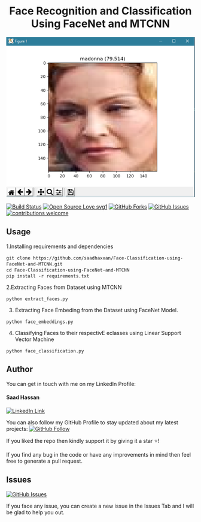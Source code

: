 <h1 align="center">Face Recognition and Classification Using FaceNet and MTCNN</h1>
<a href="#">
  <div align="center">
    <img src="images/screenshot.png" width='700'/>
  </div>
</a> 

[![Build Status](https://img.shields.io/badge/Build-Passing-brightgreen.svg?style=for-the-badge&logo=appveyor)](#)
[![Open Source Love svg1](https://badges.frapsoft.com/os/v1/open-source.svg?v=103)](#)
[![GitHub Forks](https://img.shields.io/github/forks/saadhaxxan/Visual-and-EDA-of-Corona-Virus.svg?style=social&label=Fork&maxAge=2592000)](https://github.com/saadhaxxan/Face-Classification-Using-FaceNet-and-Keras/fork)
[![GitHub Issues](https://img.shields.io/github/issues/saadhaxxan/Visual-and-EDA-of-Corona-Virus.svg?style=flat&label=Issues&maxAge=2592000)](https://github.com/saadhaxxan/Face-Classification-Using-FaceNet-and-Keras/issues)
[![contributions welcome](https://img.shields.io/badge/contributions-welcome-brightgreen.svg?style=flat&label=Contributions&colorA=red&colorB=black	)](#)

## Usage
1.Installing requirements and dependencies
```
git clone https://github.com/saadhaxxan/Face-Classification-using-FaceNet-and-MTCNN.git
cd Face-Classification-using-FaceNet-and-MTCNN
pip install -r requirements.txt
```
2.Extracting Faces from Dataset using MTCNN
```
python extract_faces.py
```
3. Extracting Face Embeding from the Dataset using FaceNet Model.
```
python face_embeddings.py
```
4. Classifying Faces to their respectivE eclasses using Linear Support Vector Machine
```
python face_classification.py
```

## Author
You can get in touch with me on my LinkedIn Profile:

#### Saad Hassan
[![LinkedIn Link](https://img.shields.io/badge/Connect-saadhaxxan-blue.svg?logo=linkedin&longCache=true&style=social&label=Connect
)](https://www.linkedin.com/in/saadhaxxan)

You can also follow my GitHub Profile to stay updated about my latest projects: [![GitHub Follow](https://img.shields.io/badge/Connect-saadhaxxan-blue.svg?logo=Github&longCache=true&style=social&label=Follow)](https://github.com/saadhaxxan)

If you liked the repo then kindly support it by giving it a star ⭐!

If you find any bug in the code or have any improvements in mind then feel free to generate a pull request.

## Issues
[![GitHub Issues](https://img.shields.io/github/issues/saadhaxxan/AIPakistan.svg?style=flat&label=Issues&maxAge=2592000)](https://github.com/saadhaxxan/Face-Classification-Using-FaceNet-and-Keras/issues)

If you face any issue, you can create a new issue in the Issues Tab and I will be glad to help you out.
